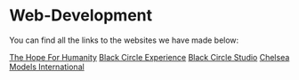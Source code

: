 # Web-Development

You can find all the links to the websites we have made below:

[The Hope For Humanity](https://thehopeforhumanity.org/)
[Black Circle Experience](https://blackcircleexperience.com/workshops/)
[Black Circle Studio](https://blackcirclestudio.com/?action=ppw_postpass)
[Chelsea Models International](https://chelseamodelsinternational.com/)
